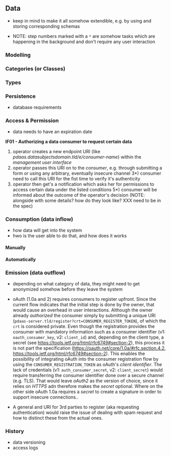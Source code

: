 ## Data



+   keep in mind to make it all somehow extendible, e.g. by using and storing 
    corresponding schemas


+   NOTE: step numbers marked with a `*` are somehow tasks which are happening in the background 
    and don't require any user interaction



### Modelling



### Categories (or Classes)



### Types



### Persistence

+   database requirements



### Access & Permission

+   data needs to have an expiration date

__IF01 - Authorizing a data consumer to request certain data__
1)  operator creates a new endpoint URI (like *pdaas.datasubjectsdomain.tld/e/consumer-name*) within 
    the *management user interface*
2)  operator passes this URI on to the *consumer*, e.g. through submitting a form or using any 
    arbitrary, eventually insecure channel
3*) consumer need to call this URI for the fist time to verify it's authenticity 
4)  operator then get's a notification which asks her for permissions to access certain data under the 
    listed conditions
5*) consumer will be informed about the outcome of the operator's decision (NOTE: alongside with 
    some details? how do they look like? XXX need to be in the spec)



### Consumption (data inflow)

+   how data will get into the system
+   hwo is the user able to do that, and how does it works


#### Manually

#### Automatically



### Emission (data outflow)

+   depending on what category of data, they might need to get anonymized somehow before they 
    leave the system
    
+   oAuth (1.0a and 2) requires consumers to register upfront. Since the current flow indicates
    that the initial step is done by the owner, that would cause an overhead in user 
    interactions. Although the owner already *authorized* the consumer simply by submitting a 
    unique URI (`pdaas-server.tld/register?crt=CONSUMER_REGISTER_TOKEN`), of which the `crt` 
    is considered private.
    Even though the registration provides the consumer with mandatory information such as a 
    consumer identifier (v1: `oauth_consumer_key`, v2: `client_id`) and, depending on the client 
    type, a secret (see https://tools.ietf.org/html/rfc6749#section-2), this process it is not 
    part the specification (https://oauth.net/core/1.0a/#rfc.section.4.2, 
    https://tools.ietf.org/html/rfc6749#section-2). This enables the possibility of integrating 
    oAuth into the consumer registration flow by using the `CONSUMER_REGISTRATION_TOKEN` as
    oAuth's *client identifier*. The lack of credentials (v1: `auth_consumer_secret`, 
    v2: `client_secret`) would require transferring the consumer identifier done over
    a secure channel (e.g. TLS). That would leave *oAuth2* as the version of choice, since it
    relies on *HTTPS* adn therefore makes the *secret* optional. Where on the other side
    oAuth 1.0a requires a *secret* to create a signature in order to support insecure connections..

+   A general and URI for 3rd parties to register (aka requesting authentication) would raise 
    the issue of dealing with spam request and how to distinct these from the actual ones.



### History

+   data versioning
+   access logs
